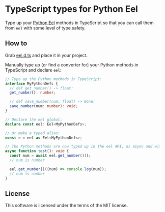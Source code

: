 # TypeScript types for Python Eel

Type up your [Python Eel](https://github.com/python-eel/Eel) methods in TypeScript so that you can call them from `eel` with some level of type safety.

## How to

Grab [eel.d.ts](https://github.com/torgeilo/python-eel-types/blob/main/eel.d.ts) and place it in your project.

Manually type up (or find a converter for) your Python methods in TypeScript and declare `eel`:

```ts
// Type up the Python methods in TypeScript:
interface MyPythonDefs {
  // def get_number() -> float:
  get_number(): number;

  // def save_number(num: float) -> None:
  save_number(num: number): void;
}

// Declare the eel global:
declare const eel: Eel<MyPythonDefs>;

// Or make a typed alias:
const e = eel as Eel<MyPythonDefs>;

// The Python methods are now typed up in the eel API, as async and with callback:
async function test(): void {
  const num = await eel.get_number()();
  // num is number

  eel.get_number()((num) => console.log(num));
  // num is number
}
```

## License

This software is licensed under the terms of the MIT license.
